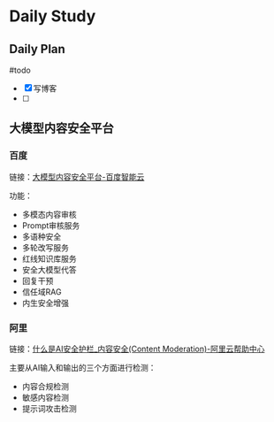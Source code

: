 # Daily Study
## Daily Plan
#todo
- [x] 写博客
- [ ] 
## 大模型内容安全平台

### 百度
链接：[大模型内容安全平台-百度智能云](https://cloud.baidu.com/product/AIGCSEC/platform.html)

功能：
- 多模态内容审核
- Prompt审核服务
- 多语种安全
- 多轮改写服务
- 红线知识库服务
- 安全大模型代答
- 回复干预
- 信任域RAG
- 内生安全增强

### 阿里
链接：[什么是AI安全护栏_内容安全(Content Moderation)-阿里云帮助中心](https://help.aliyun.com/document_detail/2873209.html?spm=a2c4g.11186623.help-menu-28415.d_0_0.25421888o8GTJT&scm=20140722.H_2873209._.OR_help-T_cn~zh-V_1)

主要从AI输入和输出的三个方面进行检测：
- 内容合规检测
- 敏感内容检测
- 提示词攻击检测